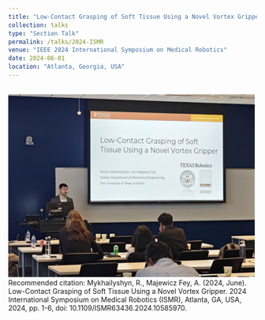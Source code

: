 ```yaml
---
title: "Low-Contact Grasping of Soft Tissue Using a Novel Vortex Gripper"
collection: talks
type: "Section Talk"
permalink: /talks/2024-ISMR
venue: "IEEE 2024 International Symposium on Medical Robotics"
date: 2024-06-01
location: "Atlanta, Georgia, USA"
---
```

<br/><img src='/images/ISMR2024.jpg' width='500'><br />
Recommended citation: Mykhailyshyn, R., Majewicz Fey, A. (2024, June). Low-Contact Grasping of Soft Tissue Using a Novel Vortex Gripper. 2024 International Symposium on Medical Robotics (ISMR), Atlanta, GA, USA, 2024, pp. 1-6, doi: 10.1109/ISMR63436.2024.10585970.